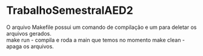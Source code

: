 # TrabalhoSemestralAED2
O arquivo Makefile possui um comando de compilação e um para deletar os arquivos gerados.<br>
make run - compila e roda a main que temos no momento
make clean - apaga os arquivos.
